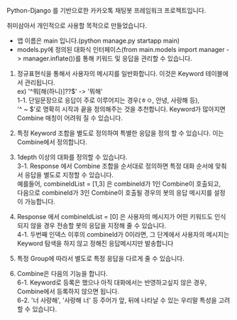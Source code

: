 Python-Django 를 기반으로한 카카오톡 채팅봇 프레임워크 프로젝트입니다.

취미삼아서 개인적으로 사용할 목적으로 만들었습니다.

* 앱 이름은 main 입니다.(python manage.py startapp main)
* models.py에 정의된 대화식 인터페이스(from main.models import manager -> manager.inflate())를 통해 키워드 및 응답을 관리할 수 있습니다.

1. 정규표현식을 통해서 사용자의 메시지를 일반화합니다. 이것은 Keyword 테이블에서 관리됩니다.<br>
ex) '^뭐[해(하니)]\??$' -> '뭐해'<br>
1-1. 단일문장으로 응답이 주로 이루어지는 경우(ㅎㅇ, 안녕, 사랑해 등),<br>
'^ ~ $'로 명확히 시작과 끝을 정의해주는 것을 추천합니다. Keyword가 많아지면 Combine 매칭이 어려워 질 수 있습니다.

2. 특정 Keyword 조합을 별도로 정의하여 특별한 응답을 정의 할 수 있습니다. 이는 Combine에서 정의합니다.

3. 1depth 이상의 대화를 정의할 수 있습니다.<br>
3-1. Response 에서 Combine 조합을 순서대로 정의하면 특정 대화 순서에 맞춰서 응답을 별도로 지정할 수 있습니다.<br>
예를들어, combineIdList = [1,3] 은 combineId가 1인 Combine이 호출되고,<br>
다음으로 combineId가 3인 Combine이 호출될 경우의 봇의 응답 메시지를 설정이 가능합니다.

4. Response 에서 combineIdList = [0] 은 사용자의 메시지가 어떤 키워드도 인식되지 않을 경우 전송할 봇의 응답을 지정해 줄 수 있습니다.<br>
4-1. 두번째 인덱스 이후의 combineId가 0이라면, 그 단계에서 사용자의 메시지는 Keyword 탐색을 하지 않고 정해진 응답메시지만 발송합니다

5. 특정 Group에 따라서 별도로 특정 응답을 다르게 줄 수 있습니다.

6. Combine은 다음의 기능을 합니다.<br>
6-1. Keyword로 등록은 했으나 아직 대화에서는 반영하고싶지 않은 경우, Combine에서 등록하지 않으면 됩니다.<br>
6-2. '너 사랑해', '사랑해 너' 등 주어가 앞, 뒤에 나타날 수 있는 우리말 특성을 고려할 수 있습니다.
